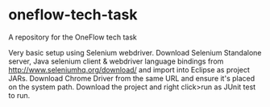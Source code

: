 # oneflow-tech-task
A repository for the OneFlow tech task

Very basic setup using Selenium webdriver.
Download Selenium Standalone server, Java selenium client & webdriver language bindings from http://www.seleniumhq.org/download/ and import into Eclipse as project JARs.
Download Chrome Driver from the same URL and ensure it's placed on the system path.
Download the project and right click>run as JUnit test to run.
